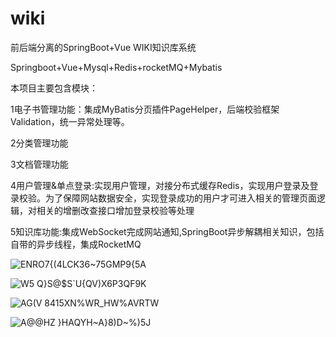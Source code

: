 # wiki
前后端分离的SpringBoot+Vue WIKI知识库系统

Springboot+Vue+Mysql+Redis+rocketMQ+Mybatis

本项目主要包含模块：

1电子书管理功能：集成MyBatis分页插件PageHelper，后端校验框架Validation，统一异常处理等。

2分类管理功能

3文档管理功能

4用户管理&单点登录:实现用户管理，对接分布式缓存Redis，实现用户登录及登录校验。为了保障网站数据安全，实现登录成功的用户才可进入相关的管理页面逻辑，对相关的增删改查接口增加登录校验等处理

5知识库功能:集成WebSocket完成网站通知,SpringBoot异步解耦相关知识，包括自带的异步线程，集成RocketMQ
                  
                  
 
 
![ENRO7{(4LCK36~75GMP9{5A](https://user-images.githubusercontent.com/57619422/132276430-231766bc-432e-4bc5-b71d-482a8d37aed2.png)

![W5 Q}S@$S`U{QV)X6P3QF9K](https://user-images.githubusercontent.com/57619422/132276436-4b9e231a-a4f5-4539-9efd-058042b36001.png)

![AG(V 8415XN%WR_HW%AVRTW](https://user-images.githubusercontent.com/57619422/132276442-e16539cb-54ea-4afd-91f1-c68bc96ca26f.png)

![A@@HZ }HAQYH~A}8)D~%)5J](https://user-images.githubusercontent.com/57619422/132276449-4b8ee632-a40c-4d5f-bee4-bcb990ac1e60.png)

                  

































